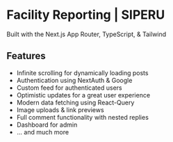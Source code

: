 # Facility Reporting | SIPERU

Built with the Next.js App Router, TypeScript, & Tailwind

## Features

- Infinite scrolling for dynamically loading posts
- Authentication using NextAuth & Google
- Custom feed for authenticated users
- Optimistic updates for a great user experience
- Modern data fetching using React-Query
- Image uploads & link previews
- Full comment functionality with nested replies
- Dashboard for admin
- ... and much more
